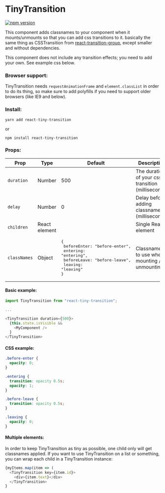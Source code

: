 # TinyTransition

[![npm version](https://img.shields.io/npm/v/react-tiny-transition.svg?style=flat)](https://www.npmjs.com/package/react-tiny-transition)

This component adds classnames to your component when it mounts/unmounts so that you can add css transitions to it. basically the same thing as CSSTransition from [react-transition-group](https://github.com/reactjs/react-transition-group), except smaller and without dependencies.

This component does not include any transition effects; you need to add your own. See example css below.

### Browser support:
TinyTransition needs `requestAnimationFrame` and `element.classList` in order to do its thing, so make sure to add polyfills if you need to support older browsers (like IE9 and below).

### Install:

```
yarn add react-tiny-transition
```

or

```
npm install react-tiny-transition
```

### Props:

| Prop         | Type          | Default | Description                                                                       |
| ------------ | ------------- | --------- | --------------------------------------------------------------------------------- |
| `duration`   | Number        | 500       | The duration of your css transition (milliseconds)                              |
| `delay`      | Number        | 0         | Delay before adding classnames (milliseconds)
| `children`   | React element |         | Single React element
| `classNames` | Object        | <pre>{<br>  beforeEnter: "before-enter",<br>  entering: "entering",<br>  beforeLeave: "before-leave",<br>  leaving: "leaving"<br>}</pre>    | Classnames to use when mounting / unmounting |


#### Basic example:

```js
import TinyTransition from "react-tiny-transition";

...

<TinyTransition duration={500}>
  {this.state.isVisible &&
    <MyComponent />
  }
</TinyTransition>
```


#### CSS example:

```css
.before-enter {
  opacity: 0;
}

.entering {
  transition: opacity 0.5s;
  opacity: 1;
}

.before-leave {
  transition: opacity 0.5s;
}

.leaving {
  opacity: 0;
}
```

#### Multiple elements:
In order to keep TinyTransition as tiny as possible, one child only will get classnames applied. If you want to use TinyTransition on a list or something, you can wrap each child in a TinyTransition instance:

```js
{myItems.map(item => (
  <TinyTransition key={item.id}>
    <div>{item.text}</div>
  </TinyTransition>
}
```

